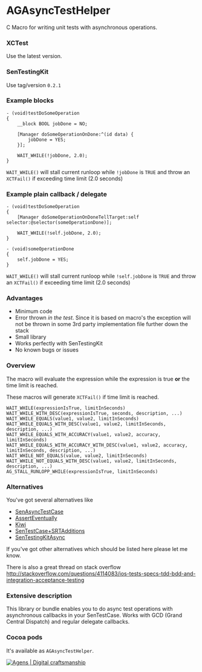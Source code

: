 # AGAsyncTestHelper

C Macro for writing unit tests with asynchronous operations.

### XCTest

Use the latest version.

### SenTestingKit

Use tag/version `0.2.1`

### Example blocks

    - (void)testDoSomeOperation
    {
        __block BOOL jobDone = NO;
    
        [Manager doSomeOperationOnDone:^(id data) {
            jobDone = YES; 
        }];
    
        WAIT_WHILE(!jobDone, 2.0);
    }

`WAIT_WHILE()` will stall current runloop while `!jobDone` is `TRUE` and throw an `XCTFail()` if exceeding time limit (2.0 seconds)


### Example plain callback / delegate

    - (void)testDoSomeOperation
    {
        [Manager doSomeOperationOnDoneTellTarget:self selector:@selector(someOperationDone)];
    
        WAIT_WHILE(!self.jobDone, 2.0);
    }
    
    - (void)someOperationDone
    {
        self.jobDone = YES;
    }

`WAIT_WHILE()` will stall current runloop while `!self.jobDone` is `TRUE` and throw an `XCTFail()` if exceeding time limit (2.0 seconds)

### Advantages

- Minimum code
- Error thrown *in the test*. Since it is based on macro's the exception will not be thrown in some 3rd party implementation file further down the stack
- Small library
- Works perfectly with SenTestingKit
- No known bugs or issues

### Overview

The macro will evaluate the expression while the expression is true **or** the time limit is reached.

These macros will generate `XCTFail()` if time limit is reached.
     
    WAIT_WHILE(expressionIsTrue, limitInSeconds)
    WAIT_WHILE_WITH_DESC(expressionIsTrue, seconds, description, ...)
    WAIT_WHILE_EQUALS(value1, value2, limitInSeconds)
    WAIT_WHILE_EQUALS_WITH_DESC(value1, value2, limitInSeconds, description, ...)
    WAIT_WHILE_EQUALS_WITH_ACCURACY(value1, value2, accuracy, limitInSeconds)
    WAIT_WHILE_EQUALS_WITH_ACCURACY_WITH_DESC(value1, value2, accuracy, limitInSeconds, description, ...)
    WAIT_WHILE_NOT_EQUALS(value, value2, limitInSeconds)
    WAIT_WHILE_NOT_EQUALS_WITH_DESC(value1, value2, limitInSeconds, description, ...)
    AG_STALL_RUNLOPP_WHILE(expressionIsTrue, limitInSeconds)

### Alternatives

You've got several alternatives like

- [SenAsyncTestCase](https://github.com/akisute/SenAsyncTestCase)
- [AssertEventually](https://gist.github.com/lukeredpath/506353/)
- [Kiwi](https://github.com/allending/Kiwi/wiki/Asynchronous-Testing)
- [SenTestCase+SRTAdditions](https://github.com/square/SocketRocket/blob/master/SRWebSocketTests/SenTestCase+SRTAdditions.h)
- [SenTestingKitAsync](https://github.com/nxtbgthng/SenTestingKitAsync)

If you've got other alternatives which should be listed here please let me know.

There is also a great thread on stack overflow http://stackoverflow.com/questions/4114083/ios-tests-specs-tdd-bdd-and-integration-acceptance-testing

### Extensive description

This library or bundle enables you to do async test operations with asynchronous callbacks in your SenTestCase. Works with GCD (Grand Central Dispatch) and regular delegate callbacks. 

### Cocoa pods
    
It's available as `AGAsyncTestHelper`.

[![Agens | Digital craftsmanship](http://static.agens.no/images/agens_logo_w_slogan_avenir_small.png)](http://agens.no/)
